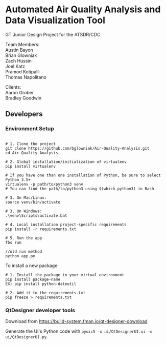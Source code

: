 # Automated Air Quality Analysis and Data Visualization Tool

GT Junior Design Project for the ATSDR/CDC

Team Members:  
Austin Bayon  
Brian Glowniak  
Zach Hussin  
Joel Katz  
Pramod Kotipalli  
Thomas Napolitano  

Clients:  
Aaron Grober  
Bradley Goodwin  

## Developers

### Environment Setup

```shell

# 1. Clone the project
git clone https://github.com/bglowniak/Air-Quality-Analysis.git
cd Air-Quality-Analysis
  
# 2. Global installation/initialization of virtualenv
pip install virtualenv
  
# If you have one than one installation of Python, be sure to select Python 3.5+
virtualenv -p path/to/python3 venv
# You can find the path/to/python3 using $(which python3) in Bash
  
# 3. On Mac/Linux:
source venv/bin/activate
  
# 3. On Windows:
.\venv\Scripts\activate.bat
  
# 4. Local installation project-specific requirements
pip install -r requirements.txt
  
# 5. Run the app
fbs run

//old run method
python app.py
```

To install a new package:
```shell
# 1. Install the package in your virtual environment
pip install package-name
EX) pip install python-dateutil

# 2. Add it to the requirements.txt
pip freeze > requirements.txt
```

### QtDesigner developer tools

Download from https://build-system.fman.io/qt-designer-download

Generate the UI's Python code with `pyuic5 -x ui/QtDesignerUI.ui -o ui/QtDesignerUI.py`.
